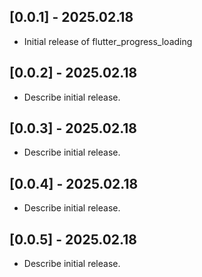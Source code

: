 ## [0.0.1] - 2025.02.18
- Initial release of flutter_progress_loading

## [0.0.2] - 2025.02.18
- Describe initial release. 

## [0.0.3] - 2025.02.18
- Describe initial release.

## [0.0.4] - 2025.02.18
- Describe initial release.

## [0.0.5] - 2025.02.18

- Describe initial release.